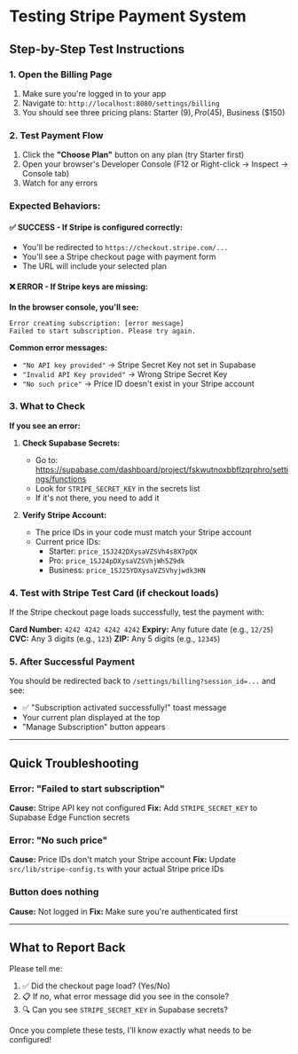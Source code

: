 # Testing Stripe Payment System

## Step-by-Step Test Instructions

### 1. Open the Billing Page
1. Make sure you're logged in to your app
2. Navigate to: `http://localhost:8080/settings/billing`
3. You should see three pricing plans: Starter ($9), Pro ($45), Business ($150)

### 2. Test Payment Flow
1. Click the **"Choose Plan"** button on any plan (try Starter first)
2. Open your browser's Developer Console (F12 or Right-click → Inspect → Console tab)
3. Watch for any errors

### Expected Behaviors:

#### ✅ SUCCESS - If Stripe is configured correctly:
- You'll be redirected to `https://checkout.stripe.com/...`
- You'll see a Stripe checkout page with payment form
- The URL will include your selected plan

#### ❌ ERROR - If Stripe keys are missing:
**In the browser console, you'll see:**
```
Error creating subscription: [error message]
Failed to start subscription. Please try again.
```

**Common error messages:**
- `"No API key provided"` → Stripe Secret Key not set in Supabase
- `"Invalid API Key provided"` → Wrong Stripe Secret Key
- `"No such price"` → Price ID doesn't exist in your Stripe account

### 3. What to Check

**If you see an error:**

1. **Check Supabase Secrets:**
   - Go to: https://supabase.com/dashboard/project/fskwutnoxbbflzqrphro/settings/functions
   - Look for `STRIPE_SECRET_KEY` in the secrets list
   - If it's not there, you need to add it

2. **Verify Stripe Account:**
   - The price IDs in your code must match your Stripe account
   - Current price IDs:
     - Starter: `price_1SJ242DXysaVZSVh4s8X7pQX`
     - Pro: `price_1SJ24pDXysaVZSVhjWh5Z9dk`
     - Business: `price_1SJ25YDXysaVZSVhyjwdk3HN`

### 4. Test with Stripe Test Card (if checkout loads)

If the Stripe checkout page loads successfully, test the payment with:

**Card Number:** `4242 4242 4242 4242`
**Expiry:** Any future date (e.g., `12/25`)
**CVC:** Any 3 digits (e.g., `123`)
**ZIP:** Any 5 digits (e.g., `12345`)

### 5. After Successful Payment

You should be redirected back to `/settings/billing?session_id=...` and see:
- ✅ "Subscription activated successfully!" toast message
- Your current plan displayed at the top
- "Manage Subscription" button appears

---

## Quick Troubleshooting

### Error: "Failed to start subscription"
**Cause:** Stripe API key not configured
**Fix:** Add `STRIPE_SECRET_KEY` to Supabase Edge Function secrets

### Error: "No such price"
**Cause:** Price IDs don't match your Stripe account
**Fix:** Update `src/lib/stripe-config.ts` with your actual Stripe price IDs

### Button does nothing
**Cause:** Not logged in
**Fix:** Make sure you're authenticated first

---

## What to Report Back

Please tell me:
1. ✅ Did the checkout page load? (Yes/No)
2. 📋 If no, what error message did you see in the console?
3. 🔍 Can you see `STRIPE_SECRET_KEY` in Supabase secrets?

Once you complete these tests, I'll know exactly what needs to be configured!
